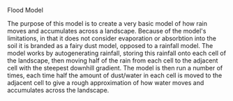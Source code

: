 Flood Model

The purpose of this model is to create a very basic model of how rain moves and accumulates across a landscape.
Because of the model's limitations, in that it does not consider evaporation or absorbtion into the soil
it is branded as a fairy dust model, opposed to a rainfall model.
The model works by autogenerating rainfall, storing this rainfall onto each cell of the landscape, then moving
half of the rain from each cell to the adjacent cell with the steepest downhill gradient.
The model is then run a number of times, each time half the amount of dust/water in each cell is moved to the 
adjacent cell to give a rough approximation of how water moves and accumulates across the landscape.